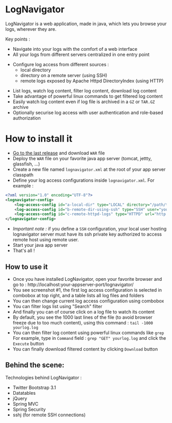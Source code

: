 # LogNavigator

LogNavigator is a web application, made in java, which lets you browse your logs, wherever they are.

Key points :
* Navigate into your logs with the comfort of a web interface
* All your logs from different servers centralized in one entry point
- Configure log access from different sources : 
    - local directory
    - directory on a remote server (using SSH)
    - remote logs exposed by Apache Httpd DirectoryIndex (using HTTP)
* List logs, watch log content, filter log content, download log content
* Take advantage of powerful linux commands to get filtered log content
* Easily watch log content even if log file is archived in a `GZ` or `TAR.GZ` archive
* Optionally securise log access with user authentication and role-based authorization


# How to install it

- [Go to the last release](https://github.com/fbaligand/lognavigator/releases/latest) and download `WAR` file
- Deploy the `WAR` file on your favorite java app server (tomcat, jettty, glassfish, ...)
- Create a new file named `lognavigator.xml` at the root of your app server classpath
- Define your log access configurations inside `lognavigator.xml`. For example :
```xml
<?xml version="1.0" encoding="UTF-8"?>
<lognavigator-config>
    <log-access-config id="a-local-dir" type="LOCAL" directory="/path/to/logs" display-group="local-configs" />
    <log-access-config id="b-remote-dir-using-ssh" type="SSH" user="your-user" host="remote-host" directory="/path/to/logs" display-group="remote-configs" />
    <log-access-config id="c-remote-httpd-logs" type="HTTPD" url="http://archive.apache.org/dist/tomcat/" display-group="httpd-configs" />
</lognavigator-config>
```
- _Important note :_ if you define a `SSH` configuration, your local user hosting lognavigator server must have its ssh private key authorized to access remote host using remote user.
- Start your java app server
- That's all !


## How to use it 

- Once you have installed LogNavigator, open your favorite browser and go to : 
http://localhost:your-appserver-port/lognavigator/
- You see screenshot #1, the first log access configuration is selected in combobox at top right, and a table lists all log files and folders
- You can then change current log access configuration using combobox
- You can filter logs list using "Search" filter
- And finally you can of course click on a log file to watch its content
- By default, you see the 1000 last lines of the file (to avoid browser freeze due to too much content), using this command : `tail -1000 yourlog.log`
- You can then filter log content using powerful linux commands like `grep`
For example, type in `Command` field : `grep "GET" yourlog.log`
and click the `Execute` button
- You can finally download filtered content by clicking `Download` button


## Behind the scene: 

Technologies behind LogNavigator :
- Twitter Bootstrap 3.1
- Datatables
- jQuery
- Spring MVC
- Spring Security
- sshj (for remote SSH connections)
